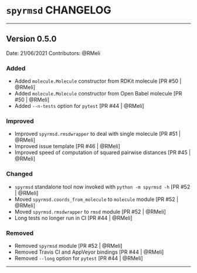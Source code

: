 
# `spyrmsd` CHANGELOG

------------------------------------------------------------------------------

## Version 0.5.0

Date:            21/06/2021
Contributors:    @RMeli

### Added

* Added `molecule.Molecule` constructor from RDKit molecule [PR #50 | @RMeli]
* Added `molecule.Molecule` constructor from Open Babel molecule [PR #50 | @RMeli]
* Added `--n-tests` option for `pytest` [PR #44 | @RMeli]

### Improved

* Improved `spyrmsd.rmsdwrapper` to deal with single molecule [PR #51 | @RMeli]
* Improved issue template [PR #46 | @RMeli]
* Improved speed of computation of squared pairwise distances [PR #45 | @RMeli]

### Changed

* `spyrmsd` standalone tool now invoked with `python -m spyrmsd -h` [PR #52 | @RMeli]
* Moved `spyrmsd.coords_from_molecule` to `molecule` module [PR #52 | @RMeli]
* Moved `spyrmsd.rmsdwrapper` to `rmsd` module [PR #52 | @RMeli]
* Long tests no longer run in CI [PR #44 | @RMeli]

### Removed

* Removed `spyrmsd` module [PR #52 | @RMeli]
* Removed Travis CI and AppVeyor bindings [PR #44 | @RMeli]
* Removed `--long` option for `pytest` [PR #44 | @RMeli]

------------------------------------------------------------------------------
